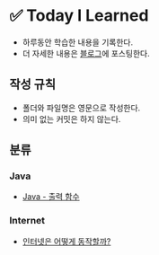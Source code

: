 # ✅ Today I Learned

* 하루동안 학습한 내용을 기록한다.
* 더 자세한 내용은 [블로그](https://inkyeomnote.tistory.com/)에 포스팅한다.
  

## 작성 규칙

* 폴더와 파일명은 영문으로 작성한다.
* 의미 없는 커밋은 하지 않는다.



## 분류
### Java
* [Java - 출력 함수](https://github.com/ingyeomnote/TIL/tree/main/Java/기본언어.md)

### Internet
* [인터넷은 어떻게 동작할까?](https://github.com/ingyeomnote/TIL/tree/main/Internet/how_does_the_internet_work.md)
